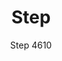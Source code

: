 ---
designer: Pedrali R&D
description: "Step%20table%20is%20named%20after%20its%20base%2C%20defined%20by%20a%20stepped%20architecture.%20Table%20with%20round%2C%20powder%20coated%2C%20cast-iron%20base%20and%20steel%20tube%20or%20oak%20wood%20column%2C%20available%20combined%20with%20tops%20of%20different%20sizes%20and%20finishes."
image_primary: img/Step_4610_01_zoom.jpg
image_secondary: ../../../images/blank.png
manufacturer: Pedrali
href: https://www.pedrali.it/en/products/catalog/Table-STEP-4610/
subtitle: Step 4610
title: Step
image_thumb: img/Step_4610_cover.jpg
tags: 
  - pedrali
  - central-base-tables
category: central-base-tables
slug: /manufacturers/pedrali/central-base-tables/pedrali-r-d-step
---